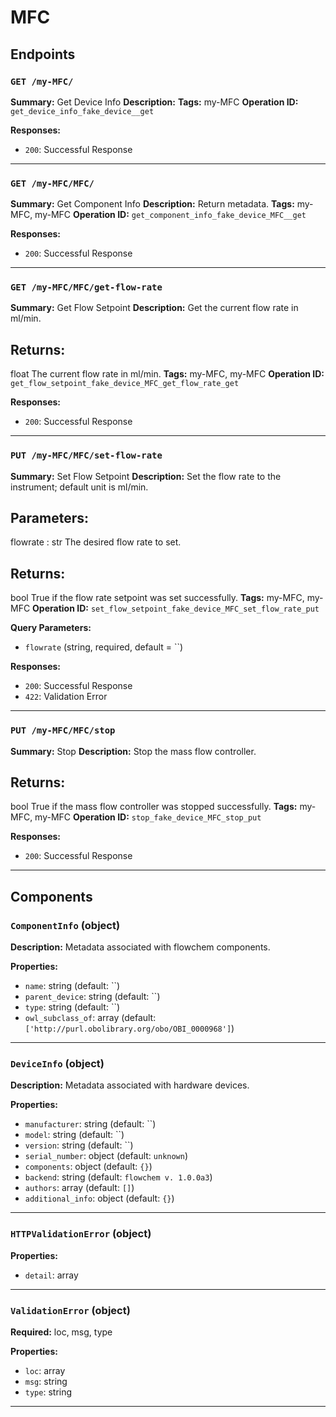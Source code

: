 # MFC

## Endpoints

### `GET /my-MFC/`

**Summary:** Get Device Info
**Description:** 
**Tags:** my-MFC
**Operation ID:** `get_device_info_fake_device__get`

**Responses:**
- `200`: Successful Response

---

### `GET /my-MFC/MFC/`

**Summary:** Get Component Info
**Description:** Return metadata.
**Tags:** my-MFC, my-MFC
**Operation ID:** `get_component_info_fake_device_MFC__get`

**Responses:**
- `200`: Successful Response

---

### `GET /my-MFC/MFC/get-flow-rate`

**Summary:** Get Flow Setpoint
**Description:** Get the current flow rate in ml/min.

Returns:
--------
float
    The current flow rate in ml/min.
**Tags:** my-MFC, my-MFC
**Operation ID:** `get_flow_setpoint_fake_device_MFC_get_flow_rate_get`

**Responses:**
- `200`: Successful Response

---

### `PUT /my-MFC/MFC/set-flow-rate`

**Summary:** Set Flow Setpoint
**Description:** Set the flow rate to the instrument; default unit is ml/min.

Parameters:
-----------
flowrate : str
    The desired flow rate to set.

Returns:
--------
bool
    True if the flow rate setpoint was set successfully.
**Tags:** my-MFC, my-MFC
**Operation ID:** `set_flow_setpoint_fake_device_MFC_set_flow_rate_put`

**Query Parameters:**
- `flowrate` (string, required, default = ``)

**Responses:**
- `200`: Successful Response
- `422`: Validation Error

---

### `PUT /my-MFC/MFC/stop`

**Summary:** Stop
**Description:** Stop the mass flow controller.

Returns:
--------
bool
    True if the mass flow controller was stopped successfully.
**Tags:** my-MFC, my-MFC
**Operation ID:** `stop_fake_device_MFC_stop_put`

**Responses:**
- `200`: Successful Response

---

## Components

### `ComponentInfo` (object)

**Description:** Metadata associated with flowchem components.

**Properties:**
- `name`: string (default: ``)
- `parent_device`: string (default: ``)
- `type`: string (default: ``)
- `owl_subclass_of`: array (default: `['http://purl.obolibrary.org/obo/OBI_0000968']`)

---

### `DeviceInfo` (object)

**Description:** Metadata associated with hardware devices.

**Properties:**
- `manufacturer`: string (default: ``)
- `model`: string (default: ``)
- `version`: string (default: ``)
- `serial_number`: object (default: `unknown`)
- `components`: object (default: `{}`)
- `backend`: string (default: `flowchem v. 1.0.0a3`)
- `authors`: array (default: `[]`)
- `additional_info`: object (default: `{}`)

---

### `HTTPValidationError` (object)


**Properties:**
- `detail`: array

---

### `ValidationError` (object)

**Required:** loc, msg, type

**Properties:**
- `loc`: array
- `msg`: string
- `type`: string

---
